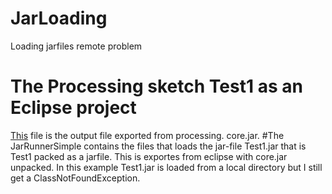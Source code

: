 # JarLoading
Loading jarfiles remote problem
# The Processing sketch Test1 as an Eclipse project
[This](https://github.com/MahApp/JarLoading/blob/master/Test1/src/se/mah/Processing1.java) file is the output file exported from processing.
core.jar.
#The JarRunnerSimple contains the files that loads the jar-file Test1.jar that is Test1 packed as a jarfile. This is exportes from eclipse with core.jar unpacked. 
In this example Test1.jar is loaded from a local directory but I still get a ClassNotFoundException. 


